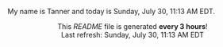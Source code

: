 My name is Tanner and today is Sunday, July 30, 11:13 AM EDT.

<p align="center">This <i>README</i> file is generated <b>every 3 hours</b>!</br>Last refresh: Sunday, July 30, 11:13 AM EDT<br /></p>
